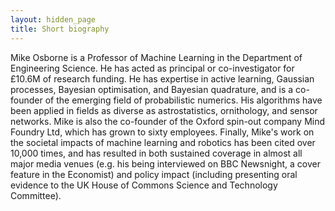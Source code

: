 ```yaml
---
layout: hidden_page
title: Short biography
---
```


Mike Osborne is a Professor of Machine Learning in the Department of Engineering Science. He has acted as principal or co-investigator for £10.6M of research funding. He has expertise in active learning, Gaussian processes, Bayesian optimisation, and Bayesian quadrature, and is a co-founder of the emerging field of probabilistic numerics. His algorithms have been applied in fields as diverse as astrostatistics, ornithology, and sensor networks. Mike is also the co-founder of the Oxford spin-out company Mind Foundry Ltd, which has grown to sixty employees. Finally, Mike's work on the societal impacts of machine learning and robotics has been cited over 10,000 times, and has resulted in both sustained coverage in almost all major media venues (e.g. his being interviewed on BBC Newsnight, a cover feature in the Economist) and policy impact (including presenting oral evidence to the UK House of Commons Science and Technology Committee). 
